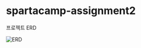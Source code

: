 # spartacamp-assignment2  
  
  프로젝트 ERD  
  
![ERD](https://user-images.githubusercontent.com/83446284/209057068-d8642d30-d041-4c66-b7a3-abee4265dd8f.png)
